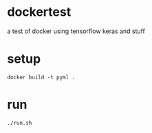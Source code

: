 # dockertest
a test of docker using tensorflow keras and stuff

# setup
```docker build -t pyml .```

# run
```./run.sh```
